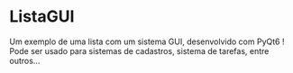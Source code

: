 # ListaGUI
Um exemplo de uma lista com um sistema GUI, desenvolvido com PyQt6 ! Pode ser usado para sistemas de cadastros, sistema de tarefas, entre outros...
